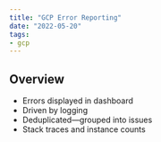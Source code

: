 ```yaml
---
title: "GCP Error Reporting"
date: "2022-05-20"
tags:
- gcp
---
```


## Overview

- Errors displayed in dashboard
- Driven by logging
- Deduplicated—grouped into issues
- Stack traces and instance counts
